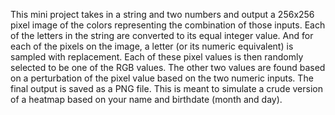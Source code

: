 This mini project takes in a string and two numbers and output a 256x256 pixel image of the colors representing the combination of those inputs. Each of the letters in the string are converted to its equal integer value. And for each of the pixels on the image, a letter (or its numeric equivalent) is sampled with replacement. Each of these pixel values is then randomly selected to be one of the RGB values. The other two values are found based on a perturbation of the pixel value based on the two numeric inputs. The final output is saved as a PNG file. This is meant to simulate a crude version of a heatmap based on your name and birthdate (month and day). 
